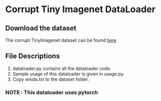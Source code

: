 # Corrupt Tiny Imagenet DataLoader

## Download the dataset 

The corrupt TinyImagenet dataset can be found [here](https://zenodo.org/record/2469796#.Xl1C1kPhXRY)

## File Descriptions

1. dataloader.py contains all the dataloader code.
2. Sample usage of this dataloader is given in usage.py.
3. Copy wnids.txt to the dataset folder.

### NOTE : This dataloader uses pytorch
